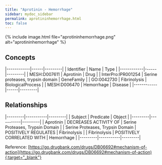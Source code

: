 ```yaml
---
title: "Aprotinin - Hemorrhage"
sidebar: mydoc_sidebar
permalink: aprotininhemorrhage.html
toc: false 
---
```


{% include image.html file="aprotininhemorrhage.png" alt="aprotininhemorrhage" %}

## Concepts

|------------|------|---------|
| Identifier | Name | Type    |
|------------|------|---------|
| MESH:D007611 | Aprotinin | Drug |
| InterPro:IPR001254 | Serine proteases, trypsin domain | GeneFamily |
| GO:0042730 | Fibrinolysis | BiologicalProcess |
| MESH:D006470 | Hemorrhage | Disease |
|------------|------|---------|

## Relationships

|---------|-----------|---------|
| Subject | Predicate | Object  |
|---------|-----------|---------|
| Aprotinin | DECREASES ACTIVITY OF | Serine Proteases, Trypsin Domain |
| Serine Proteases, Trypsin Domain | POSITIVELY REGULATES | Fibrinolysis |
| Fibrinolysis | POSITIVELY CORRELATED WITH | Hemorrhage |
|---------|-----------|---------|

Reference: [https://go.drugbank.com/drugs/DB06692#mechanism-of-action](https://go.drugbank.com/drugs/DB06692#mechanism-of-action){:target="_blank"}